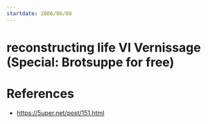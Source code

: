 ```yaml
---
startdate: 2006/06/08
---
```

# reconstructing life VI Vernissage (Special: Brotsuppe for free)

# References
* https://5uper.net/post/151.html
